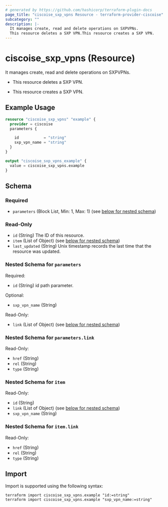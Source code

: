 ```yaml
---
# generated by https://github.com/hashicorp/terraform-plugin-docs
page_title: "ciscoise_sxp_vpns Resource - terraform-provider-ciscoise"
subcategory: ""
description: |-
  It manages create, read and delete operations on SXPVPNs.
  This resource deletes a SXP VPN.This resource creates a SXP VPN.
---
```


# ciscoise_sxp_vpns (Resource)

It manages create, read and delete operations on SXPVPNs.

- This resource deletes a SXP VPN.

- This resource creates a SXP VPN.

## Example Usage

```terraform
resource "ciscoise_sxp_vpns" "example" {
  provider = ciscoise
  parameters {

    id           = "string"
    sxp_vpn_name = "string"
  }
}

output "ciscoise_sxp_vpns_example" {
  value = ciscoise_sxp_vpns.example
}
```

<!-- schema generated by tfplugindocs -->
## Schema

### Required

- `parameters` (Block List, Min: 1, Max: 1) (see [below for nested schema](#nestedblock--parameters))

### Read-Only

- `id` (String) The ID of this resource.
- `item` (List of Object) (see [below for nested schema](#nestedatt--item))
- `last_updated` (String) Unix timestamp records the last time that the resource was updated.

<a id="nestedblock--parameters"></a>
### Nested Schema for `parameters`

Required:

- `id` (String) id path parameter.

Optional:

- `sxp_vpn_name` (String)

Read-Only:

- `link` (List of Object) (see [below for nested schema](#nestedatt--parameters--link))

<a id="nestedatt--parameters--link"></a>
### Nested Schema for `parameters.link`

Read-Only:

- `href` (String)
- `rel` (String)
- `type` (String)



<a id="nestedatt--item"></a>
### Nested Schema for `item`

Read-Only:

- `id` (String)
- `link` (List of Object) (see [below for nested schema](#nestedobjatt--item--link))
- `sxp_vpn_name` (String)

<a id="nestedobjatt--item--link"></a>
### Nested Schema for `item.link`

Read-Only:

- `href` (String)
- `rel` (String)
- `type` (String)

## Import

Import is supported using the following syntax:

```shell
terraform import ciscoise_sxp_vpns.example "id:=string"
terraform import ciscoise_sxp_vpns.example "sxp_vpn_name:=string"
```
